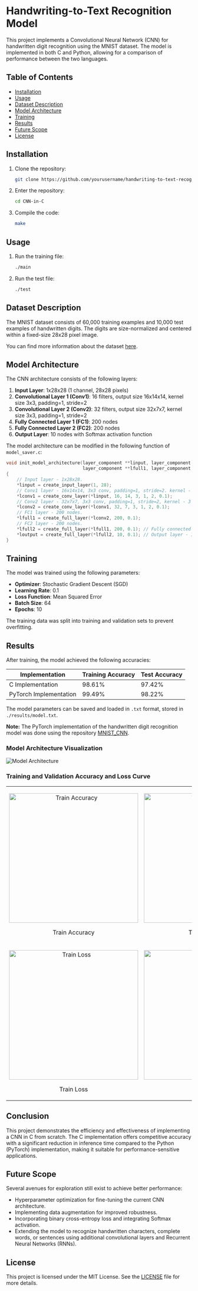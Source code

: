 # Handwriting-to-Text Recognition Model

This project implements a Convolutional Neural Network (CNN) for handwritten digit recognition using the MNIST dataset. The model is implemented in both C and Python, allowing for a comparison of performance between the two languages.

## Table of Contents

- [Installation](#installation)
- [Usage](#usage)
- [Dataset Description](#dataset-description)
- [Model Architecture](#model-architecture)
- [Training](#training)
- [Results](#results)
- [Future Scope](#future-scope)
- [License](#license)


## **Installation**

1. Clone the repository:
   ```bash
   git clone https://github.com/yourusername/handwriting-to-text-recognition-c.git
   ```

2. Enter the repository:
    ```bash
    cd CNN-in-C
    ```
3. Compile the code:
   ```bash
   make
   ```

## **Usage**

1. Run the training file:
   ```bash
   ./main
   ```
2. Run the test file:
   ```bash
   ./test
   ```

## Dataset Description

The MNIST dataset consists of 60,000 training examples and 10,000 test examples of handwritten digits. The digits are size-normalized and centered within a fixed-size 28x28 pixel image.

You can find more information about the dataset [here](http://yann.lecun.com/exdb/mnist/).

## Model Architecture

The CNN architecture consists of the following layers:

1. **Input Layer**: 1x28x28 (1 channel, 28x28 pixels)
2. **Convolutional Layer 1 (Conv1)**: 16 filters, output size 16x14x14, kernel size 3x3, padding=1, stride=2
3. **Convolutional Layer 2 (Conv2)**: 32 filters, output size 32x7x7, kernel size 3x3, padding=1, stride=2
4. **Fully Connected Layer 1 (FC1)**: 200 nodes
5. **Fully Connected Layer 2 (FC2)**: 200 nodes
6. **Output Layer**: 10 nodes with Softmax activation function

The model architecture can be modified in the following function of `model_saver.c`:

```c
void init_model_architecture(layer_component **linput, layer_component **lconv1, layer_component **lconv2,
                             layer_component **lfull1, layer_component **lfull2, layer_component **loutput)
{
    // Input layer - 1x28x28.
    *linput = create_input_layer(1, 28);
    // Conv1 layer - 16x14x14, 3x3 conv, padding=1, stride=2. kernel - 3
    *lconv1 = create_conv_layer(*linput, 16, 14, 3, 1, 2, 0.1);
    // Conv2 layer - 32x7x7, 3x3 conv, padding=1, stride=2, kernel - 3
    *lconv2 = create_conv_layer(*lconv1, 32, 7, 3, 1, 2, 0.1);
    // FC1 layer - 200 nodes.
    *lfull1 = create_full_layer(*lconv2, 200, 0.1);
    // FC2 layer - 200 nodes.
    *lfull2 = create_full_layer(*lfull1, 200, 0.1); // Fully connected layer - 200 nodes. 
    *loutput = create_full_layer(*lfull2, 10, 0.1); // Output layer - 10 nodes.
}
```

## Training

The model was trained using the following parameters:
- **Optimizer**: Stochastic Gradient Descent (SGD)
- **Learning Rate**: 0.1
- **Loss Function**: Mean Squared Error
- **Batch Size**: 64
- **Epochs**: 10

The training data was split into training and validation sets to prevent overfitting.

## Results

After training, the model achieved the following accuracies:

| Implementation       | Training Accuracy | Test Accuracy |
|----------------------|-------------------|---------------|
| C Implementation      | 98.61%            | 97.42%        |
| PyTorch Implementation | 99.49%            | 98.22%        |

The model parameters can be saved and loaded in `.txt` format, stored in `./results/model.txt`.

**Note:** The PyTorch implementation of the handwritten digit recognition model was done using the repository [MNIST_CNN](https://github.com/Laksh-Mendpara/MNIST_CNN.git).

### Model Architecture Visualization

![Model Architecture](assets/model_architecture.png)

### Training and Validation Accuracy and Loss Curve
<p align="center">
  <table>
    <tr>
      <td>
        <p align="center">
          <img src="assets/train_acc.png" width="350" title="Train Accuracy">
        </p>
        <p align="center">Train Accuracy</p>
      </td>
      <td>
        <p align="center">
          <img src="assets/test_accuracy.png" width="350" title="Test Accuracy">
        </p>
        <p align="center">Test Accuracy</p>
      </td>
    </tr>
    <tr>
      <td>
        <p align="center">
          <img src="assets/train_loss.png" width="350" title="Train Loss">
        </p>
        <p align="center">Train Loss</p>
      </td>
      <td>
        <p align="center">
          <img src="assets/test_loss.png" width="350" title="Test Loss">
        </p>
        <p align="center">Test Loss</p>
      </td>
    </tr>
  </table>
</p>


## **Conclusion**
This project demonstrates the efficiency and effectiveness of implementing a CNN in C from scratch. The C implementation offers competitive accuracy with a significant reduction in inference time compared to the Python (PyTorch) implementation, making it suitable for performance-sensitive applications.

## Future Scope

Several avenues for exploration still exist to achieve better performance:
- Hyperparameter optimization for fine-tuning the current CNN architecture.
- Implementing data augmentation for improved robustness.
- Incorporating binary cross-entropy loss and integrating Softmax activation.
- Extending the model to recognize handwritten characters, complete words, or sentences using additional convolutional layers and Recurrent Neural Networks (RNNs).

## License

This project is licensed under the MIT License. See the [LICENSE](LICENSE) file for more details.
